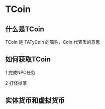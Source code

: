 # TCoin

## 什么是TCoin

TCoin 是 TATyCoin 的简称，Coin 代表币的意思

## 如何获取TCoin

1 完成NPC任务

2 打怪掉落

## 实体货币和虚拟货币